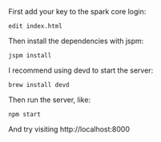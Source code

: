 
First add your key to the spark core login:

    edit index.html

Then install the dependencies with jspm:

    jspm install

I recommend using devd to start the server:

    brew install devd

Then run the server, like:

    npm start

And try visiting http://localhost:8000
